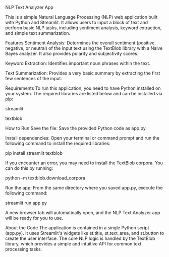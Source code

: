 NLP Text Analyzer App

This is a simple Natural Language Processing (NLP) web application built with Python and Streamlit. It allows users to input a block of text and perform basic NLP tasks, including sentiment analysis, keyword extraction, and simple text summarization.

Features
Sentiment Analysis: Determines the overall sentiment (positive, negative, or neutral) of the input text using the TextBlob library with a Naive Bayes analyzer. It also provides polarity and subjectivity scores.

Keyword Extraction: Identifies important noun phrases within the text.

Text Summarization: Provides a very basic summary by extracting the first few sentences of the input.

Requirements
To run this application, you need to have Python installed on your system. The required libraries are listed below and can be installed via pip:

streamlit

textblob

How to Run
Save the file: Save the provided Python code as app.py.

Install dependencies: Open your terminal or command prompt and run the following command to install the required libraries:

pip install streamlit textblob

If you encounter an error, you may need to install the TextBlob corpora. You can do this by running:

python -m textblob.download_corpora

Run the app: From the same directory where you saved app.py, execute the following command:

streamlit run app.py

A new browser tab will automatically open, and the NLP Text Analyzer app will be ready for you to use.

About the Code
The application is contained in a single Python script (app.py). It uses Streamlit's widgets like st.title, st.text_area, and st.button to create the user interface. The core NLP logic is handled by the TextBlob library, which provides a simple and intuitive API for common text processing tasks.

